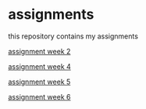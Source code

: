 # assignments
this repository contains my assignments

[assignment week 2](https://github.com/jorrit2522/assignments/blob/master/Assignment_week_2%20(1).ipynb)

[assignment week 4](https://github.com/jorrit2522/assignments/blob/master/Assignment_week_4%2B%25281%2529.ipynb)

[assignment week 5](https://github.com/jorrit2522/assignments/blob/master/Assignment_week_5%20(1).ipynb)

[assignment week 6](https://github.com/jorrit2522/assignments/blob/master/assignment4%20(1).ipynb)
